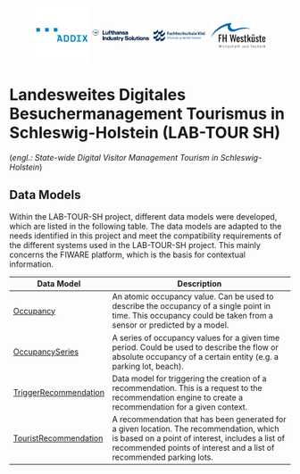 <!-- Header Area begin --->
<p align="center">
  <img align="center" padding="50px" src="resources/addix.svg" width="20%" />
  <img align="center" src="resources/lhind.png" width="20%" />
  <img align="center" src="resources/fh-kiel.png" width="20%" />
  <img align="center" src="resources/fh-westkueste.svg" width="20%" />
</p>
<!-- Header Area end --->

# Landesweites Digitales Besuchermanagement Tourismus in Schleswig-Holstein (LAB-TOUR SH)
(*engl.: State-wide Digital Visitor Management Tourism in Schleswig-Holstein*)

## Data Models

Within the LAB-TOUR-SH project, different data models were developed, which are listed in the following table. The data models are adapted to the needs identified in this project and meet the compatibility requirements of the different systems used in the LAB-TOUR-SH project. This mainly concerns the FIWARE platform, which is the basis for contextual information.

|Data Model|Description|
|---|---|
|[Occupancy](https://github.com/cam-fg/lab-tour-sh-doc/tree/main/models/Occupancy)|An atomic occupancy value. Can be used to describe the occupancy of a single point in time. This occupancy could be taken from a sensor or predicted by a model.|
|[OccupancySeries](https://github.com/cam-fg/lab-tour-sh-doc/tree/main/models/OccupancySeries)|A series of occupancy values for a given time period. Could be used to describe the flow or absolute occupancy of a certain entity (e.g. a parking lot, beach).|
|[TriggerRecommendation](https://github.com/cam-fg/lab-tour-sh-doc/tree/main/models/TriggerRecommendation)|Data model for triggering the creation of a recommendation. This is a request to the recommendation engine to create a recommendation for a given context.|
|[TouristRecommendation](https://github.com/cam-fg/lab-tour-sh-doc/tree/main/models/TouristRecommendation)|A recommendation that has been generated for a given location. The recommendation, which is based on a point of interest, includes a list of recommended points of interest and a list of recommended parking lots.|
